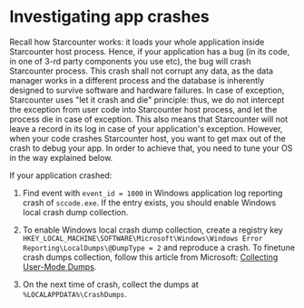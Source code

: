 # Investigating app crashes

Recall how Starcounter works: it loads your whole application inside Starcounter host process. Hence, if your application has a bug (in its code, in one of 3-rd party components you use etc), the bug will crash Starcounter process. This crash shall not corrupt any data, as the data manager works in a different process and the database is inherently designed to survive software and hardware failures. In case of exception, Starcounter uses "let it crash and die" principle: thus, we do not intercept the exception from user code into Starcounter host process, and let the process die in case of exception. This also means that Starcounter will not leave a record in its log in case of your application's exception. However, when your code crashes Starcounter host, you want to get max out of the crash to debug your app. In order to achieve that, you need to tune your OS in the way explained below.

If your application crashed:

1. Find event with ```event_id = 1000``` in Windows application log reporting crash of ```sccode.exe```. If the entry exists, you should enable Windows local crash dump collection.

2. To enable Windows local crash dump collection, create a registry key ```HKEY_LOCAL_MACHINE\SOFTWARE\Microsoft\Windows\Windows Error Reporting\LocalDumps\@DumpType = 2``` and reproduce a crash. To finetune crash dumps collection, follow this article from Microsoft: [Collecting User-Mode Dumps](https://msdn.microsoft.com/en-us/library/bb787181.aspx).

3. On the next time of crash, collect the dumps at ``` %LOCALAPPDATA%\CrashDumps```.
